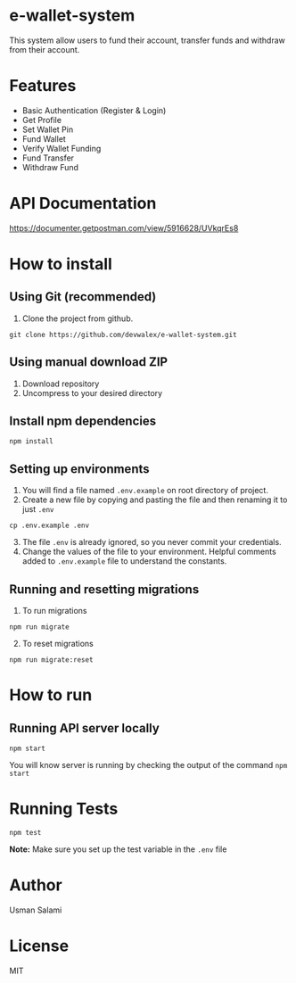 # e-wallet-system
This system allow users to fund their account, transfer funds and withdraw from their account.

# Features
- Basic Authentication (Register & Login)
- Get Profile
- Set Wallet Pin
- Fund Wallet
- Verify Wallet Funding
- Fund Transfer
- Withdraw Fund

# API Documentation
https://documenter.getpostman.com/view/5916628/UVkqrEs8

# How to install

## Using Git (recommended)
1. Clone the project from github.

```
git clone https://github.com/devwalex/e-wallet-system.git
```

## Using manual download ZIP

1. Download repository
2. Uncompress to your desired directory

## Install npm dependencies

```
npm install
```

## Setting up environments
1. You will find a file named `.env.example` on root directory of project.
2. Create a new file by copying and pasting the file and then renaming it to just `.env`

```
cp .env.example .env
```
3. The file `.env` is already ignored, so you never commit your credentials.
4. Change the values of the file to your environment. Helpful comments added to `.env.example` file to understand the constants.

## Running and resetting migrations

1. To run migrations
```
npm run migrate
```
2. To reset migrations
```
npm run migrate:reset
```

# How to run

## Running API server locally
```
npm start
```
You will know server is running by checking the output of the command `npm start`



# Running Tests

```
npm test
```
**Note:** Make sure you set up the test variable in the `.env` file

# Author
Usman Salami

# License
MIT

